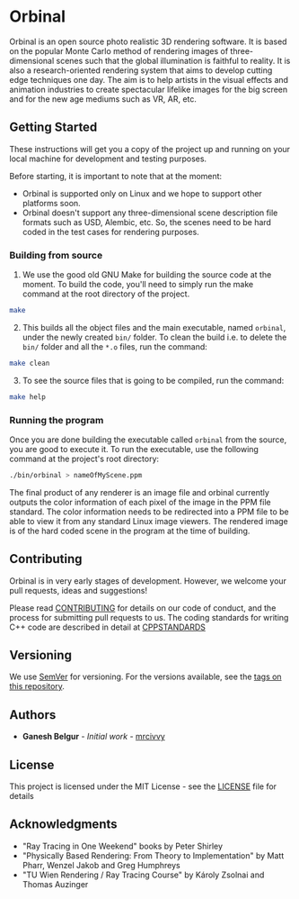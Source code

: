 # Orbinal

Orbinal is an open source photo realistic 3D rendering software. It is based on the popular Monte Carlo method of rendering images of three-dimensional scenes such that the global illumination is faithful to reality. It is also a research-oriented rendering system that aims to develop cutting edge techniques one day. The aim is to help artists in the visual effects and animation industries to create spectacular lifelike images for the big screen and for the new age mediums such as VR, AR, etc.

## Getting Started

These instructions will get you a copy of the project up and running on your local machine for development and testing purposes.

Before starting, it is important to note that at the moment:
* Orbinal is supported only on Linux and we hope to support other platforms soon.
* Orbinal doesn't support any three-dimensional scene description file formats such as USD, Alembic, etc. So, the scenes need to be hard coded in the test cases for rendering purposes.

### Building from source

1. We use the good old GNU Make for building the source code at the moment. To build the code, you'll need to simply run the make command at the root directory of the project.

```bash
make
```

2. This builds all the object files and the main executable, named `orbinal`, under the newly created `bin/` folder. To clean the build i.e. to delete the `bin/` folder and all the `*.o` files, run the command:

```bash
make clean
```

3. To see the source files that is going to be compiled, run the command:

```bash
make help
```

### Running the program

Once you are done building the executable called `orbinal` from the source, you are good to execute it.
To run the executable, use the following command at the project's root directory:

```bash
./bin/orbinal > nameOfMyScene.ppm
```

The final product of any renderer is an image file and orbinal currently outputs the color information of each pixel of the image in the PPM file standard. The color information needs to be redirected into a PPM file to be able to view it from any standard Linux image viewers. The rendered image is of the hard coded scene in the program at the time of building.

## Contributing

Orbinal is in very early stages of development. However, we welcome your pull requests, ideas and suggestions!

Please read [CONTRIBUTING](docs/CONTRIBUTING.md) for details on our code of conduct, and the process for submitting pull requests to us. The coding standards for writing C++ code are described in detail at [CPPSTANDARDS](docs/CPPSTANDARDS.md)

## Versioning

We use [SemVer](http://semver.org/) for versioning. For the versions available, see the [tags on this repository](https://github.com/mrcivvy/orbinal/tags).

## Authors

* **Ganesh Belgur** - *Initial work* - [mrcivvy](https://github.com/mrcivvy)

## License

This project is licensed under the MIT License - see the [LICENSE](LICENSE) file for details

## Acknowledgments

* "Ray Tracing in One Weekend" books by Peter Shirley
* "Physically Based Rendering: From Theory to Implementation" by Matt Pharr, Wenzel Jakob and Greg Humphreys
* "TU Wien Rendering / Ray Tracing Course" by Károly Zsolnai and Thomas Auzinger
